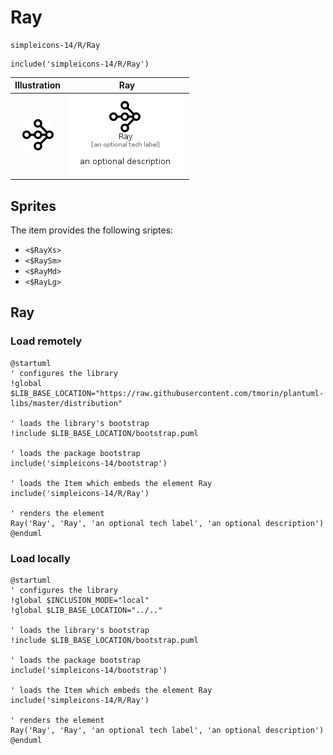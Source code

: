 # Ray


```text
simpleicons-14/R/Ray
```

```text
include('simpleicons-14/R/Ray')
```



| Illustration | Ray |
| :---: | :---: |
| ![illustration for Illustration](../../simpleicons-14/R/Ray.png) | ![illustration for Ray](../../simpleicons-14/R/Ray.Local.png) |



## Sprites
The item provides the following sriptes:

- `<$RayXs>`
- `<$RaySm>`
- `<$RayMd>`
- `<$RayLg>`





## Ray

### Load remotely
```plantuml
@startuml
' configures the library
!global $LIB_BASE_LOCATION="https://raw.githubusercontent.com/tmorin/plantuml-libs/master/distribution"

' loads the library's bootstrap
!include $LIB_BASE_LOCATION/bootstrap.puml

' loads the package bootstrap
include('simpleicons-14/bootstrap')

' loads the Item which embeds the element Ray
include('simpleicons-14/R/Ray')

' renders the element
Ray('Ray', 'Ray', 'an optional tech label', 'an optional description')
@enduml
```

### Load locally
```plantuml
@startuml
' configures the library
!global $INCLUSION_MODE="local"
!global $LIB_BASE_LOCATION="../.."

' loads the library's bootstrap
!include $LIB_BASE_LOCATION/bootstrap.puml

' loads the package bootstrap
include('simpleicons-14/bootstrap')

' loads the Item which embeds the element Ray
include('simpleicons-14/R/Ray')

' renders the element
Ray('Ray', 'Ray', 'an optional tech label', 'an optional description')
@enduml
```

